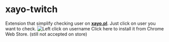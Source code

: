 # xayo-twitch
Extension that simplify checking user on **[xayo.pl](https://xayo.pl/)**.
Just click on user you want to check.
![Left click on username](https://i.imgur.com/ZMVQkTa.png)
Click here to install it from Chrome Web Store.
(still not accepted on store)